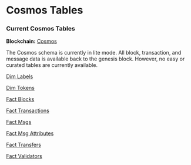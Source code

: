 # Cosmos Tables

### **Current Cosmos Tables**

**Blockchain:** [Cosmos](https://cosmos.network/)

The Cosmos schema is currently in lite mode. All block, transaction, and message data is available back to the genesis block. However, no easy or curated tables are currently available.&#x20;

[Dim Labels](https://flipsidecrypto.github.io/cosmos-models/#!/model/model.cosmos\_models.core\_\_dim\_labels)

[Dim Tokens](https://flipsidecrypto.github.io/cosmos-models/#!/model/model.cosmos\_models.core\_\_dim\_tokens)

[Fact Blocks](https://flipsidecrypto.github.io/cosmos-models/#!/model/model.cosmos\_models.core\_\_fact\_blocks)

[Fact Transactions](https://flipsidecrypto.github.io/cosmos-models/#!/model/model.cosmos\_models.core\_\_fact\_transactions)

[Fact Msgs](https://flipsidecrypto.github.io/cosmos-models/#!/model/model.cosmos\_models.core\_\_fact\_msgs)

[Fact Msg Attributes](https://flipsidecrypto.github.io/cosmos-models/#!/model/model.cosmos\_models.core\_\_fact\_msg\_attributes)

[Fact Transfers](https://flipsidecrypto.github.io/cosmos-models/#!/model/model.cosmos\_models.core\_\_fact\_transfers)

[Fact Validators](https://flipsidecrypto.github.io/cosmos-models/#!/model/model.cosmos\_models.core\_\_fact\_validators)
